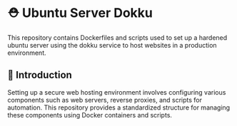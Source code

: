 # ⛑️ Ubuntu Server Dokku

This repository contains Dockerfiles and scripts used to set up a hardened ubuntu server using the dokku service to host websites in a production environment.

## 📃 Introduction

Setting up a secure web hosting environment involves configuring various components such as web servers, reverse proxies, and scripts for automation. This repository provides a standardized structure for managing these components using Docker containers and scripts. 
